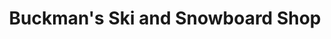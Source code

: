 ---
title: "Buckman's Ski and Snowboard Shop"
url: /montgomeryville/buckmans-ski-and-snowboard-shop/
shop: sports
---